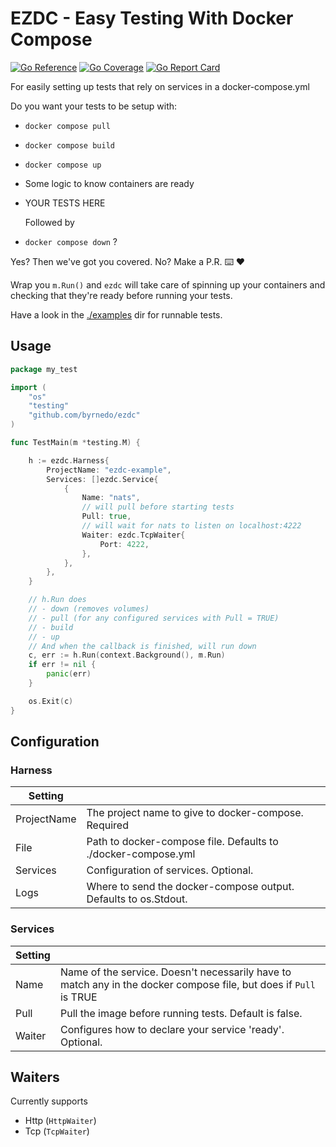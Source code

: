 # EZDC - Easy Testing With Docker Compose
[![Go Reference](https://pkg.go.dev/badge/github.com/lynchborg/ezdc.svg)](https://pkg.go.dev/github.com/lynchborg/ezdc)
[![Go Coverage](https://github.com/lynchborg/ezdc/wiki/coverage.svg)](https://raw.githack.com/wiki/lynchborg/ezdc/coverage.html)
[![Go Report Card](https://goreportcard.com/badge/github.com/lynchborg/ezdc)](https://goreportcard.com/report/github.com/lynchborg/ezdc)

For easily setting up tests that rely on services in a docker-compose.yml

Do you want your tests to be setup with:

- `docker compose pull`
- `docker compose build`
- `docker compose up`
- Some logic to know containers are ready
- YOUR TESTS HERE

  Followed by
- `docker compose down` ?

Yes? Then we've got you covered. No? Make a P.R. ⌨️ ❤️

Wrap you `m.Run()` and `ezdc` will take care of spinning up your containers and checking that they're ready before
running your tests.

Have a look in the [./examples](./examples) dir for runnable tests.

## Usage

```go
package my_test

import (
	"os"
	"testing"
	"github.com/byrnedo/ezdc"
)

func TestMain(m *testing.M) {

	h := ezdc.Harness{
		ProjectName: "ezdc-example",
		Services: []ezdc.Service{
			{
				Name: "nats",
				// will pull before starting tests
				Pull: true,
				// will wait for nats to listen on localhost:4222
				Waiter: ezdc.TcpWaiter{
					Port: 4222,
				},
			},
		},
	}

	// h.Run does
	// - down (removes volumes)
	// - pull (for any configured services with Pull = TRUE)
	// - build
	// - up
	// And when the callback is finished, will run down
	c, err := h.Run(context.Background(), m.Run)
	if err != nil {
		panic(err)
	}

	os.Exit(c)
}
```

## Configuration

### Harness

| Setting     |                                                                 |
|-------------|-----------------------------------------------------------------|
| ProjectName | The project name to give to docker-compose. Required            | 
| File        | Path to docker-compose file. Defaults to ./docker-compose.yml   |
| Services    | Configuration of services. Optional.                            |
| Logs        | Where to send the docker-compose output. Defaults to os.Stdout. |

### Services

| Setting |                                                                                                                   |
|---------|-------------------------------------------------------------------------------------------------------------------|
| Name    | Name of the service. Doesn't necessarily have to match any in the docker compose file, but does if `Pull` is TRUE |
| Pull    | Pull the image before running tests. Default is false.                                                            |
| Waiter  | Configures how to declare your service 'ready'. Optional.                                                         |

## Waiters

Currently supports

- Http (`HttpWaiter`)
- Tcp (`TcpWaiter`)
